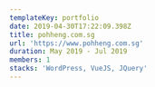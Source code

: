 ```yaml
---
templateKey: portfolio
date: 2019-04-30T17:22:09.398Z
title: pohheng.com.sg
url: 'https://www.pohheng.com.sg'
duration: May 2019 - Jul 2019
members: 1
stacks: 'WordPress, VueJS, JQuery'
---
```

